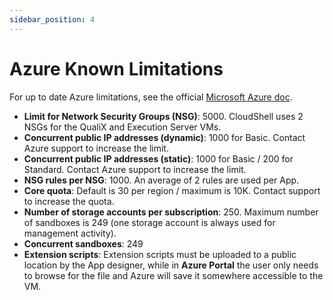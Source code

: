 ```yaml
---
sidebar_position: 4
---
```


# Azure Known Limitations

For up to date Azure limitations, see the official [Microsoft Azure doc](https://docs.microsoft.com/en-us/azure/azure-subscription-service-limits).

- **Limit for Network Security Groups (NSG)**: 5000. CloudShell uses 2 NSGs for the QualiX and Execution Server VMs.
- **Concurrent public IP addresses (dynamic)**: 1000 for Basic. Contact Azure support to increase the limit.
- **Concurrent public IP addresses (static)**: 1000 for Basic / 200 for Standard. Contact Azure support to increase the limit.
- **NSG rules per NSG**: 1000. An average of 2 rules are used per App.
- **Core quota**: Default is 30 per region / maximum is 10K. Contact support to increase the quota.
- **Number of storage accounts per subscription**: 250. Maximum number of sandboxes is 249 (one storage account is always used for management activity).
- **Concurrent sandboxes**: 249
- **Extension scripts**: Extension scripts must be uploaded to a public location by the App designer, while in **Azure Portal** the user only needs to browse for the file and Azure will save it somewhere accessible to the VM.
